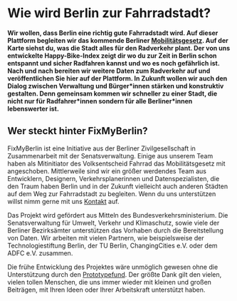 # Wie wird Berlin zur Fahrradstadt?
**Wir wollen, dass Berlin eine richtig gute Fahrradstadt wird. Auf dieser Plattform begleiten wir das kommende Berliner [Mobilitätsgesetz](https://www.berlin.de/senuvk/verkehr/mobilitaetsgesetz/ "Mobilitätsgesetz"). Auf der Karte siehst du, was die Stadt alles für den Radverkehr plant. Der von uns entwickelte Happy-Bike-Index zeigt dir wo du zur Zeit in Berlin schon entspannt und sicher Radfahren kannst und wo es noch gefährlich ist. Nach und nach bereiten wir weitere Daten zum Radverkehr auf und veröffentlichen Sie hier auf der Plattform. In Zukunft wollen wir auch den Dialog zwischen Verwaltung und Bürger\*innen stärken und konstruktiv gestalten. Denn gemeinsam kommen wir schneller zu einer Stadt, die nicht nur für Radfahrer\*innen sondern für alle Berliner*innen lebenswerter ist.**


## Wer steckt hinter FixMyBerlin?
FixMyBerlin ist eine Initiative aus der Berliner Zivilgesellschaft in Zusammenarbeit mit der Senatsverwaltung. Einige aus unserem Team haben als Mitinitiator des Volksentscheid Fahrrad das Mobilitätsgesetz mit angeschoben. Mittlerweile sind wir ein größer werdendes Team aus Entwicklern, Designern, Verkehrsplanerinnen und Datenspezialisten, die den Traum haben Berlin und in der Zukunft vielleicht auch anderen Städten auf dem Weg zur Fahrradstadt zu begleiten. Wenn du uns unterstützen willst nimm gerne mit uns [Kontakt](/kontakt) auf.

Das Projekt wird gefördert aus Mitteln des Bundesverkehrsministerium. Die Senatsverwaltung für Umwelt, Verkehr und Klimaschutz, sowie viele der Berliner Bezirksämter unterstützen das Vorhaben durch die Bereitstellung von Daten. Wir arbeiten mit vielen Partnern, wie beispielsweise der Technologiestiftung Berlin, der TU Berlin, ChangingCities e.V. oder dem ADFC e.V. zusammen.

Die frühe Entwicklung des Projektes wäre unmöglich gewesen ohne die Unterstützung durch den [Prototypefund](https://prototypefund.de/ "Prototypefund"). Der größte Dank gilt den vielen, vielen tollen Menschen, die uns immer wieder mit kleinen und großen Beiträgen, mit Ihren Ideen oder Ihrer Arbeitskraft unterstützt haben. 
